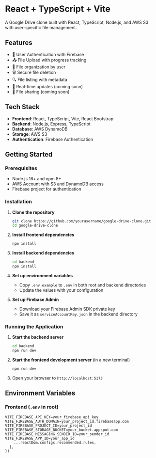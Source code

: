# React + TypeScript + Vite

A Google Drive clone built with React, TypeScript, Node.js, and AWS S3 with user-specific file management.

## Features

- 🔐 User Authentication with Firebase
- 📤 File Upload with progress tracking
- 📂 File organization by user
- 🗑️ Secure file deletion
- 🔍 File listing with metadata
- 🔄 Real-time updates (coming soon)
- 🔗 File sharing (coming soon)

## Tech Stack

- **Frontend**: React, TypeScript, Vite, React Bootstrap
- **Backend**: Node.js, Express, TypeScript
- **Database**: AWS DynamoDB
- **Storage**: AWS S3
- **Authentication**: Firebase Authentication

## Getting Started

### Prerequisites

- Node.js 16+ and npm 8+
- AWS Account with S3 and DynamoDB access
- Firebase project for authentication

### Installation

1. **Clone the repository**
   ```bash
   git clone https://github.com/yourusername/google-drive-clone.git
   cd google-drive-clone
   ```

2. **Install frontend dependencies**
   ```bash
   npm install
   ```

3. **Install backend dependencies**
   ```bash
   cd backend
   npm install
   ```

4. **Set up environment variables**
   - Copy `.env.example` to `.env` in both root and backend directories
   - Update the values with your configuration

5. **Set up Firebase Admin**
   - Download your Firebase Admin SDK private key
   - Save it as `serviceAccountKey.json` in the backend directory

### Running the Application

1. **Start the backend server**
   ```bash
   cd backend
   npm run dev
   ```

2. **Start the frontend development server** (in a new terminal)
   ```bash
   npm run dev
   ```

3. Open your browser to `http://localhost:5173`

## Environment Variables

### Frontend (`.env` in root)

```env
VITE_FIREBASE_API_KEY=your_firebase_api_key
VITE_FIREBASE_AUTH_DOMAIN=your_project_id.firebaseapp.com
VITE_FIREBASE_PROJECT_ID=your_project_id
VITE_FIREBASE_STORAGE_BUCKET=your_bucket.appspot.com
VITE_FIREBASE_MESSAGING_SENDER_ID=your_sender_id
VITE_FIREBASE_APP_ID=your_app_id
    ...reactDom.configs.recommended.rules,
  },
})
```
